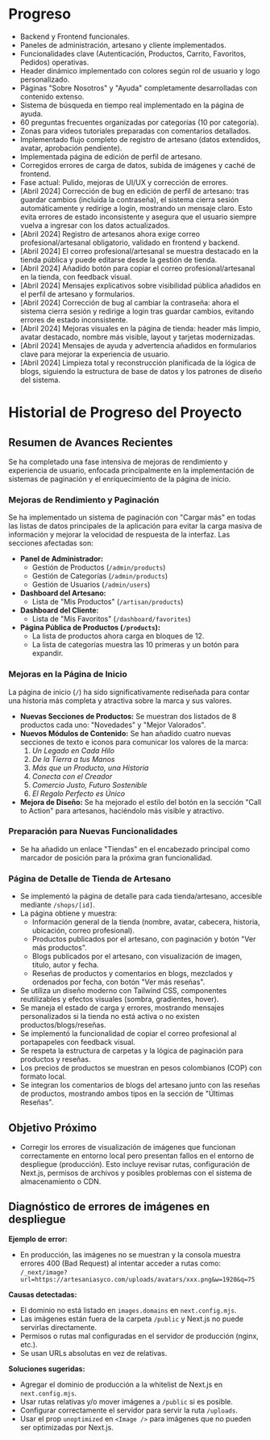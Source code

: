 # Progreso

- Backend y Frontend funcionales.
- Paneles de administración, artesano y cliente implementados.
- Funcionalidades clave (Autenticación, Productos, Carrito, Favoritos, Pedidos) operativas.
- Header dinámico implementado con colores según rol de usuario y logo personalizado.
- Páginas "Sobre Nosotros" y "Ayuda" completamente desarrolladas con contenido extenso.
- Sistema de búsqueda en tiempo real implementado en la página de ayuda.
- 60 preguntas frecuentes organizadas por categorías (10 por categoría).
- Zonas para videos tutoriales preparadas con comentarios detallados.
- Implementado flujo completo de registro de artesano (datos extendidos, avatar, aprobación pendiente).
- Implementada página de edición de perfil de artesano.
- Corregidos errores de carga de datos, subida de imágenes y caché de frontend.
- Fase actual: Pulido, mejoras de UI/UX y corrección de errores.
- [Abril 2024] Corrección de bug en edición de perfil de artesano: tras guardar cambios (incluida la contraseña), el sistema cierra sesión automáticamente y redirige a login, mostrando un mensaje claro. Esto evita errores de estado inconsistente y asegura que el usuario siempre vuelva a ingresar con los datos actualizados.
- [Abril 2024] Registro de artesanos ahora exige correo profesional/artesanal obligatorio, validado en frontend y backend.
- [Abril 2024] El correo profesional/artesanal se muestra destacado en la tienda pública y puede editarse desde la gestión de tienda.
- [Abril 2024] Añadido botón para copiar el correo profesional/artesanal en la tienda, con feedback visual.
- [Abril 2024] Mensajes explicativos sobre visibilidad pública añadidos en el perfil de artesano y formularios.
- [Abril 2024] Corrección de bug al cambiar la contraseña: ahora el sistema cierra sesión y redirige a login tras guardar cambios, evitando errores de estado inconsistente.
- [Abril 2024] Mejoras visuales en la página de tienda: header más limpio, avatar destacado, nombre más visible, layout y tarjetas modernizadas.
- [Abril 2024] Mensajes de ayuda y advertencia añadidos en formularios clave para mejorar la experiencia de usuario.
- [Abril 2024] Limpieza total y reconstrucción planificada de la lógica de blogs, siguiendo la estructura de base de datos y los patrones de diseño del sistema.

# Historial de Progreso del Proyecto

## Resumen de Avances Recientes

Se ha completado una fase intensiva de mejoras de rendimiento y experiencia de usuario, enfocada principalmente en la implementación de sistemas de paginación y el enriquecimiento de la página de inicio.

### Mejoras de Rendimiento y Paginación

Se ha implementado un sistema de paginación con "Cargar más" en todas las listas de datos principales de la aplicación para evitar la carga masiva de información y mejorar la velocidad de respuesta de la interfaz. Las secciones afectadas son:

-   **Panel de Administrador:**
    -   Gestión de Productos (`/admin/products`)
    -   Gestión de Categorías (`/admin/products`)
    -   Gestión de Usuarios (`/admin/users`)
-   **Dashboard del Artesano:**
    -   Lista de "Mis Productos" (`/artisan/products`)
-   **Dashboard del Cliente:**
    -   Lista de "Mis Favoritos" (`/dashboard/favorites`)
-   **Página Pública de Productos (`/products`):**
    -   La lista de productos ahora carga en bloques de 12.
    -   La lista de categorías muestra las 10 primeras y un botón para expandir.

### Mejoras en la Página de Inicio

La página de inicio (`/`) ha sido significativamente rediseñada para contar una historia más completa y atractiva sobre la marca y sus valores.

-   **Nuevas Secciones de Productos:** Se muestran dos listados de 8 productos cada uno: "Novedades" y "Mejor Valorados".
-   **Nuevos Módulos de Contenido:** Se han añadido cuatro nuevas secciones de texto e iconos para comunicar los valores de la marca:
    1.  *Un Legado en Cada Hilo*
    2.  *De la Tierra a tus Manos*
    3.  *Más que un Producto, una Historia*
    4.  *Conecta con el Creador*
    5.  *Comercio Justo, Futuro Sostenible*
    6.  *El Regalo Perfecto es Único*
-   **Mejora de Diseño:** Se ha mejorado el estilo del botón en la sección "Call to Action" para artesanos, haciéndolo más visible y atractivo.

### Preparación para Nuevas Funcionalidades

-   Se ha añadido un enlace "Tiendas" en el encabezado principal como marcador de posición para la próxima gran funcionalidad.

### Página de Detalle de Tienda de Artesano

- Se implementó la página de detalle para cada tienda/artesano, accesible mediante `/shops/[id]`.
- La página obtiene y muestra:
  - Información general de la tienda (nombre, avatar, cabecera, historia, ubicación, correo profesional).
  - Productos publicados por el artesano, con paginación y botón "Ver más productos".
  - Blogs publicados por el artesano, con visualización de imagen, título, autor y fecha.
  - Reseñas de productos y comentarios en blogs, mezclados y ordenados por fecha, con botón "Ver más reseñas".
- Se utiliza un diseño moderno con Tailwind CSS, componentes reutilizables y efectos visuales (sombra, gradientes, hover).
- Se maneja el estado de carga y errores, mostrando mensajes personalizados si la tienda no está activa o no existen productos/blogs/reseñas.
- Se implementó la funcionalidad de copiar el correo profesional al portapapeles con feedback visual.
- Se respeta la estructura de carpetas y la lógica de paginación para productos y reseñas.
- Los precios de productos se muestran en pesos colombianos (COP) con formato local.
- Se integran los comentarios de blogs del artesano junto con las reseñas de productos, mostrando ambos tipos en la sección de "Últimas Reseñas".

## Objetivo Próximo

- Corregir los errores de visualización de imágenes que funcionan correctamente en entorno local pero presentan fallos en el entorno de despliegue (producción). Esto incluye revisar rutas, configuración de Next.js, permisos de archivos y posibles problemas con el sistema de almacenamiento o CDN.

## Diagnóstico de errores de imágenes en despliegue

**Ejemplo de error:**
- En producción, las imágenes no se muestran y la consola muestra errores 400 (Bad Request) al intentar acceder a rutas como:
  `/_next/image?url=https://artesaniasyco.com/uploads/avatars/xxx.png&w=1920&q=75`

**Causas detectadas:**
- El dominio no está listado en `images.domains` en `next.config.mjs`.
- Las imágenes están fuera de la carpeta `/public` y Next.js no puede servirlas directamente.
- Permisos o rutas mal configuradas en el servidor de producción (nginx, etc.).
- Se usan URLs absolutas en vez de relativas.

**Soluciones sugeridas:**
- Agregar el dominio de producción a la whitelist de Next.js en `next.config.mjs`.
- Usar rutas relativas y/o mover imágenes a `/public` si es posible.
- Configurar correctamente el servidor para servir la ruta `/uploads`.
- Usar el prop `unoptimized` en `<Image />` para imágenes que no pueden ser optimizadas por Next.js. 